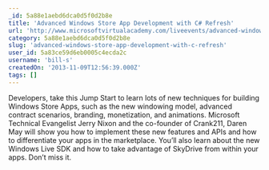 ```yaml
---
_id: 5a88e1aebd6dca0d5f0d2b8e
title: 'Advanced Windows Store App Development with C# Refresh'
url: 'http://www.microsoftvirtualacademy.com/liveevents/advanced-windows-store-app-development-with-c-refresh#?fbid=RfHc7HWJo2b'
category: 5a88e1aebd6dca0d5f0d2b8e
slug: 'advanced-windows-store-app-development-with-c-refresh'
user_id: 5a83ce59d6eb0005c4ecda2c
username: 'bill-s'
createdOn: '2013-11-09T12:56:39.000Z'
tags: []
---
```


Developers, take this Jump Start to learn lots of new techniques for building Windows Store Apps, such as the new windowing model, advanced contract scenarios, branding, monetization, and animations. Microsoft Technical Evangelist Jerry Nixon and the co-founder of Crank211, Daren May will show you how to implement these new features and APIs and how to differentiate your apps in the marketplace. You’ll also learn about the new Windows Live SDK and how to take advantage of SkyDrive from within your apps. Don’t miss it.
